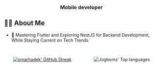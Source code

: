 <h3 align="center">Mobile developer</h3>


## 🙋‍♂️ About Me

- 🔭  Mastering Flutter and Exploring NestJS for Backend Development, While Staying Current on Tech Trends

<div style="display: flex; justify-content: space-around; gap: 1rem; padding-top: 2rem;">
    <a href="https://git.io/streak-stats"><img src="https://github-readme-streak-stats.herokuapp.com?user=omar-hadek&theme=transparent&hide_border=true&date_format=j%20M%5B%20Y%5D&mode=daily" alt="omarhadek' GitHub Streak" /></a>
    <img alt="Jogboms' Top languages" src="https://github-readme-stats.vercel.app/api/top-langs/?username=omar-hadek&layout=compact&hide=scss,css,html&theme=transparent&hide_border=true"/>
</div>

